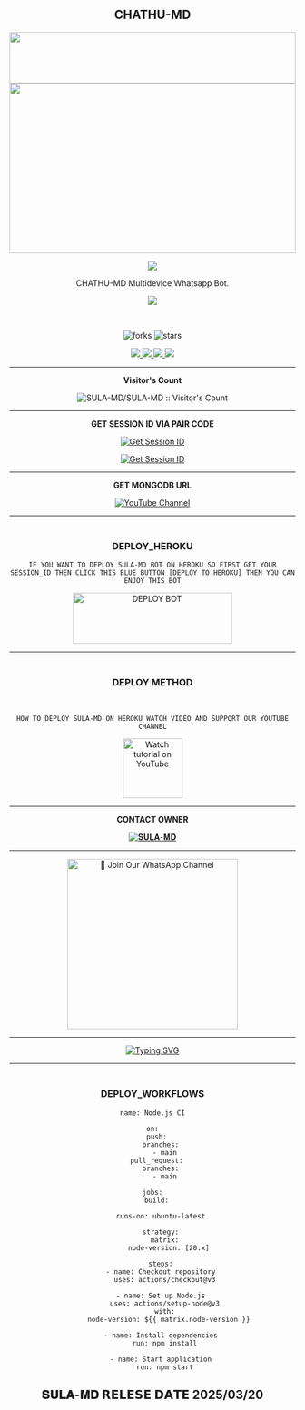 <div align="center">

## CHATHU-MD

 <img src="https://i.imgur.com/dBaSKWF.gif" height="90" width="100%">
 <br>
 
<img src="https://i.ibb.co/xScC16P0/SulaMd.jpg" height="300" width="100%">

<br>

<a><img src='https://i.imgur.com/LyHic3i.gif'/></a>

CHATHU-MD Multidevice Whatsapp Bot.

<a><img src='https://i.imgur.com/LyHic3i.gif'/></a>

<br>

![forks](https://img.shields.io/github/forks/CHATHU-MD/CHATHU-MD?label=Forks&style=social)            ![stars](https://img.shields.io/github/stars/CHATHU-MD/CHATHU-MD?style=social)

<p align="center">
  <a href="https://github.com/CHATHU-MD/CHATHU-MD">
    <img src="https://img.shields.io/github/repo-size/sulaksha449/SULA-MD?color=purple&label=Repo%20Size&style=plastic">

  </a>
  <a href="https://github.com/CHATHU-MD/CHATHU-MD">
    <img src="https://img.shields.io/github/license/CHATHU-MD/CHATHU-MD?color=purple&label=License&style=plastic">

  </a>
  <a href="https://github.com/CHATHU-MD/CHATHU-MD">
    <img src="https://img.shields.io/github/languages/top/CHATHU-MD/CHATHU-MD?color=purple&label=Javascript&style=plastic">

  </a>
  <a href="https://github.com/CHATHU-MD/CHATHU-MD">
    <img src="https://img.shields.io/static/v1?label=Author&message=Sulaksha%20Madara&color=purple&style=plastic">

  </a>
  </p>
 <hr>
 
 <b>Visitor's Count</b>
 
<p align="center"><img src="https://profile-counter.glitch.me/{CHATHU-MD}/count.svg" alt="SULA-MD/SULA-MD :: Visitor's Count" old_src="https://profile-counter.glitch.me/{CHATHU-MD}/count.svg" /></p>
 
<hr>

<b>GET SESSION ID VIA PAIR CODE </b>

<a href='https://sula-md-j3jq.onrender.com' target="_blank"><img alt='Get Session ID' src='https://img.shields.io/badge/Click here to get your session id 1-blue?style=for-the-badge&logo=opencv&logoColor=white'/></a>

<a href='https://sulamdweb-69ef41909ab5.herokuapp.com/' target="_blank"><img alt='Get Session ID' src='https://img.shields.io/badge/Click here to get your session id 2-red?style=for-the-badge&logo=opencv&logoColor=white'/></a>

<hr>

<b>GET MONGODB URL</b>
    
<a href="https://youtu.be/VPIDwJMVNHM?si=f1n89EFaPbc8TwqJ" target="_blank">
    <img src="https://img.shields.io/badge/Watch YouTube-FF0000?style=for-the-badge" alt="YouTube Channel"></a>
 
<hr>

### <br>   DEPLOY_HEROKU 

`IF YOU WANT TO DEPLOY SULA-MD BOT ON HEROKU SO FIRST GET YOUR SESSION_ID THEN CLICK THIS BLUE BUTTON [DEPLOY TO HEROKU] THEN YOU CAN ENJOY THIS BOT`

 
<a href="https://dashboard.heroku.com/new-app?template=https://github.com/CHATHU-MD/CHATHU-MD" target="blank"><img align="center" src="https://i.imgur.com/6rs61MY.png" alt="DEPLOY BOT" height="90" width="280" /></a>

<hr>

### <br>  DEPLOY METHOD 

<br>

` HOW TO DEPLOY SULA-MD ON HEROKU WATCH VIDEO AND SUPPORT OUR YOUTUBE CHANNEL `

<p align="center">
   <a href="https://youtu.be/zBNbbkTFyG4?si=_a-skfMMehMd5zMT"><img src="https://i.ibb.co/71mYRh4/116-1161192-podcast-subscribe-listen-button-youtube-sign-hd-png.png" alt="Watch tutorial on YouTube" border="0"  width="105">
    </a>
</p>

<hr>

<b>CONTACT OWNER</b>

[![𝐒𝐔𝐋𝐀-𝐌𝐃](https://telegra.ph/file/99460844d012cad1b7ee4.jpg)](https://wa.me/+94760663483)

<hr>

<a href="https://whatsapp.com/channel/0029VakXjl80rGiFkl4nR62Z"><img src="https://img.shields.io/badge/%E2%9D%A4%EF%B8%8F%E2%80%8D%20Join%20Our%20WhatsApp%20Channel%F0%9F%91%A8%E2%80%8D%F0%9F%92%BB-green" alt="📎 Join Our WhatsApp Channel" width="300"></a>

<hr>

 </p>
    <p align="center">
<a href="https://git.io/typing-svg"><img src="https://readme-typing-svg.demolab.com?font=EB+Garamond&weight=800&size=28&duration=4000&pause=1000&random=false&width=435&lines=𝐖𝐄𝐋𝐂𝐎𝐌𝐄+𝐓𝐎+𝐒𝐔𝐋𝐀-𝐌𝐃+𝐁𝐎𝐓" alt="Typing SVG" /></a>

<hr>

### <br>   DEPLOY_WORKFLOWS 
```
name: Node.js CI

on:
  push:
    branches:
      - main
  pull_request:
    branches:
      - main

jobs:
  build:

    runs-on: ubuntu-latest

    strategy:
      matrix:
        node-version: [20.x]

    steps:
    - name: Checkout repository
      uses: actions/checkout@v3

    - name: Set up Node.js
      uses: actions/setup-node@v3
      with:
        node-version: ${{ matrix.node-version }}

    - name: Install dependencies
      run: npm install

    - name: Start application
      run: npm start
```

## 𝐒𝐔𝐋𝐀-𝐌𝐃 𝗥𝗘𝗟𝗘𝗦𝗘 𝗗𝗔𝗧𝗘 2025/03/20
